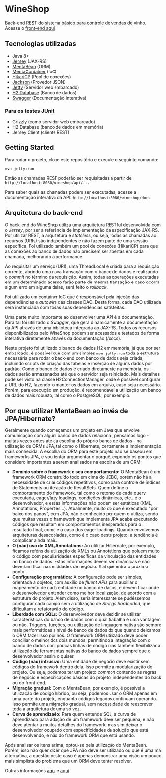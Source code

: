 # WineShop
Back-end REST do sistema básico para controle de vendas de vinho. Acesse o [front-end aqui](https://github.com/klutzer/wineshop-angularjs).

## Tecnologias utilizadas
- Java 8+
- [Jersey](https://jersey.java.net/) (JAX-RS)
- [MentaBean](http://mentabean.soliveirajr.com/) (ORM)
- [MentaContainer](http://mentacontainer.soliveirajr.com/) (IoC)
- [HikariCP](https://brettwooldridge.github.io/HikariCP/) (Pool de conexões)
- [Jackson](https://github.com/FasterXML/jackson) (Provedor JSON)
- [Jetty](http://www.eclipse.org/jetty/) (Servidor web embarcado)
- [H2 Database](http://www.h2database.com/) (Banco de dados)
- [Swagger](http://swagger.io/) (Documentação interativa)

### Para os testes JUnit:
- Grizzly (como servidor web embarcado)
- H2 Database (banco de dados em memória)
- Jersey Client (cliente REST)

## Getting Started
Para rodar o projeto, clone este repositório e execute o seguinte comando:
```
mvn jetty:run
```
Então as chamadas REST poderão ser requisitadas a partir de `http://localhost:8080/wineshop/api/...`

Para saber quais as chamadas podem ser executadas, acesse a documentação interativa da API: `http://localhost:8080/wineshop/docs`

## Arquitetura do back-end
O back-end do WineShop utiliza uma arquitetura RESTful desenvolvida com o *Jersey*, por ser a referência de implementação da especificação JAX-RS. Por utilizar REST, a arquitetura é *stateless*, ou seja, todas as chamadas ao recursos (URIs) são independentes e não fazem parte de uma sessão específica. Foi utilizado também um pool de conexões (HikariCP) para que as conexões ao banco de dados não precisem ser abertas em cada chamada, melhorando a performance.

Ao requisitar um serviço (URI), uma ThreadLocal é criada para a requisição corrente, abrindo uma nova transação com o banco de dados e realizando o *commit* no término da requisição. Assim, todas as operações executadas em um determinado acesso farão parte de mesma transação e caso ocorra algum erro em alguma delas, será feito o *rollback*.

Foi utilizado um container IoC que é responsável pela injeção das dependências e *autowire* das classes DAO. Desta forma, cada DAO utilizada será instanciada com todas suas dependências satisfeitas.

Uma parte muito importante ao desenvolver uma API é a documentação. Para tal foi utilizado o *Swagger*, que gera dinamicamente a documentação da API através de uma biblioteca integrada ao JAX-RS. Todos os recursos disponibilizados pelo WineShop podem ser acessados e testados de forma interativa diretamente através da documentação (/docs).

Neste projeto foi utilizado o banco de dados H2 em memória, já que por ser embarcado, é possível que com um simples `mvn jetty:run` toda a estrutura necessária para rodar o back-end com banco de dados seja criada, incluindo scripts de criação das tabelas e inserção de alguns dados por padrão. Como o banco de dados é criado diretamente na memória, os dados serão armazenados até que o servidor seja reiniciado. Mais detalhes pode ser visto na classe H2ConnectionManager, onde é possível configurar a URL do H2, fazendo-o manter os dados em arquivo, caso seja necessário. Porém, para execução em produção, é recomendável a utilização um banco de dados mais robusto, tal como o PostgreSQL, por exemplo.

## Por que utilizar MentaBean ao invés de JPA/Hibernate?
Geralmente quando começamos um projeto em Java que envolve comunicação com algum banco de dados relacional, pensamos logo - muitas vezes antes até da escolha do próprio banco de dados - na utilização de ORMs JPA, tal como o Hibernate, certamente a implementação mais conhecida. A escolha do ORM para este projeto não se baseou em frameworks JPA, e vou tentar argumentar o porquê, expondo os pontos que considero importantes a serem analisados na escolha de um ORM:

- **Domínio sobre o framework e seu comportamento:** O MentaBean é um framework ORM construído todo em cima do JDBC, porém não há a necessidade de criar códigos repetitivos, como para controle de índices de Statements ou iteração de ResultSets. Quem define o comportamento do framework, tal como o retorno de cada query executada, eager/lazy loadings, condições dinâmicas, etc.. é o desenvolvedor, e essas informações não podem ser estáticas (XML, Annotations, Properties...). Atualmente, muito do que é executado "por baixo dos panos", com JPA, não é conhecido por quem o utiliza, sendo que muitas vezes o framework que implementa JPA acaba executando códigos que resultam em comportamentos inesperados para o resultado final, como é o caso dos eager loadings. Quando envolvemos arquiteturas desacopladas, como é o caso deste projeto, a tendência é complicar ainda mais.
- **O (não) uso de XML/Annotations:** Ao utilizar Hibernate, por exemplo, ficamos reféns da utilização de XMLs ou Annotations que poluem muito o código com peculiaridades específicas da vinculação das entidades no banco de dados. Estas informações devem ser dinâmicas e não deveriam ficar nas entidades de negócio. É aí que entra o próximo ponto.
- **Configuração programática:** A configuração pode ser simples, orientada a objetos, com auxílio de *fluent APIs* para auxiliar o mapeamento de cada entidade no banco de dados, e devem ficar onde o desenvolvedor entender como melhor localização, de acordo com a estrutura do projeto. Além disso, seria interessante se pudéssemos configurar cada campo sem a utilização de *Strings hardcoded*, que dificultam a refatoração do código.
- **Liberdade com SQLs:** O desenvolvedor deve decidir se utilizar características do banco de dados com o qual trabalha é uma vantagem ou não. Triggers, funções, ou utilização de linguagem nativa são sempre mais performáticas a nível de banco de dados do que quando deixamos o ORM fazer isso por nós. O framework ORM utilizado deve poder conciliar o melhor dos dois mundos, permitindo a integração com o banco de dados com poucas linhas de código mas também flexibilizar a utilização de ferramentas nativas do banco de dados sempre que o desenvolvedor assim o quiser.
- **Código (não) intrusivo:** Uma entidade de negócio deve existir sem códigos do framework dentro dela. Isso permite a modularização do projeto. Ou seja, podemos ter um projeto *common* contendo as regras de negócio e especificações básicas do projeto, independentes do back ou do front-end.
- **Migração gradual:** Com o MentaBean, por exemplo, é possível a utilização de código híbrido, ou seja, podemos usar o ORM apenas em uma parte do projeto, enquanto códigos legados continuam operando. Isso permite uma migração gradual, sem necessidade de reescrever toda a arquitetura de uma só vez.
- **Curva de aprendizado:** Para quem entende SQL, a curva de aprendizado para adoção de um framework deve ser pequena, e não deve atentar a muitos detalhes do framework, mas sim deixar o desenvolvedor ocupado com especificidades da solução que está desenvolvendo, e não do framework ORM que está usando.

Após analisar os itens acima, optou-se pela utilização do MentaBean. Porém, isso não quer dizer que JPA não deve ser utilizado ou que é uma má alternativa, a questão neste caso é apenas demonstrar uma visão um pouco mais simplista do problema que um ORM deve tentar resolver.

Outras informações [aqui](https://virgo47.wordpress.com/2014/10/09/jpa-is-it-worth-it-horror-stories-with-eclipselink-and-hibernate/) e [aqui](http://mentabean.soliveirajr.com/mtw/Page/Intro/pt/mentabean-introducao)